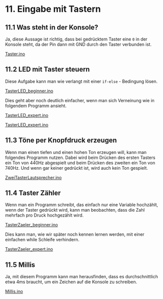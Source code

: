 # 11. Eingabe mit Tastern

## 11.1 Was steht in der Konsole?

Ja, diese Aussage ist richtig, dass bei gedrücktem Taster eine `0` in der Konsole steht, da der Pin dann mit GND durch
den Taster verbunden ist.

[Taster.ino]({GITHUB}/programme/ArduinoEinfuehrung/11.1_Taster/Taster.ino ':include :type=code arduino :link :wrap :open')

## 11.2 LED mit Taster steuern

Diese Aufgabe kann man wie verlangt mit einer `if-else` - Bedingung lösen.

<!-- markdownlint-disable-next-line line-length -->

[TasterLED_beginner.ino]({GITHUB}/programme/ArduinoEinfuehrung/11.2_TasterLED/TasterLED_beginner/TasterLED_beginner.ino ':include :type=code arduino :link :wrap :open')

Dies geht aber noch deutlich einfacher, wenn man sich Verneinung wie in folgendem Programm ansieht.

<!-- markdownlint-disable-next-line line-length -->

[TasterLED_expert.ino]({GITHUB}/programme/ArduinoEinfuehrung/11.2_TasterLED/TasterLED_expert/TasterLED_expert.ino ':include :type=code arduino :link :wrap :open')

<!-- markdownlint-disable-next-line line-length -->

[TasterLED_expert.ino]({GITHUB}/programme/ArduinoEinfuehrung/11.2_TasterLED/TasterLED_expert/TasterLED_expert.ino ':include :type=code arduino :link :wrap :open')

## 11.3 Töne per Knopfdruck erzeugen

Wenn man einen tiefen und einen hohen Ton erzeugen will, kann man folgendes Programm nutzen. Dabei wird beim Drücken des
ersten Tasters ein Ton von 440Hz abgespielt und beim Drücken des zweiten ein Ton von 740Hz. Und wenn gar keiner gedrückt
ist, wird auch kein Ton gespielt.

[ZweiTasterLautsprecher.ino]({GITHUB}/programme/ArduinoEinfuehrung/11.3_ZweiTasterLautsprecher/ZweiTasterLautsprecher.ino ':include :type=code arduino :link :wrap :open')

## 11.4 Taster Zähler

Wenn man ein Programm schreibt, das einfach nur eine Variable hochzählt, wenn der Taster gedrückt wird, kann man
beobachten, dass die Zahl mehrfach pro Druck hochgezählt wird.

[TasterZaeler_beginner.ino]({GITHUB}/programme/ArduinoEinfuehrung/11.4_TasterZaeler/TasterZaeler_beginner/TasterZaeler_beginner.ino ':include :type=code arduino :link :wrap :open')

Dies kann man, wie wir später noch kennen lernen werden, mit einer einfachen while Schleife verhindern.

[TasterZaeler_expert.ino]({GITHUB}/programme/ArduinoEinfuehrung/11.4_TasterZaeler/TasterZaeler_expert/TasterZaeler_expert.ino ':include :type=code arduino :link :wrap :open')

## 11.5 Millis

Ja, mit diesem Programm kann man herausfinden, dass es durchschnittlich etwa 4ms braucht, um ein Zeichen auf die Konsole
zu schreiben.

[Millis.ino]({GITHUB}/programme/ArduinoEinfuehrung/11.5_Millis/Millis.ino ':include :type=code arduino :link :wrap :open')
